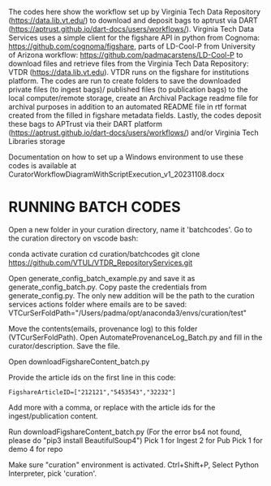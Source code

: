 The codes here show the workflow set up by Virginia Tech Data Repository (https://data.lib.vt.edu/) to download and deposit bags to aptrust via DART (https://aptrust.github.io/dart-docs/users/workflows/). Virginia Tech Data Services uses  a simple client for the figshare API in python from Cognoma: https://github.com/cognoma/figshare, parts of LD-Cool-P from University of Arizona workflow: https://github.com/padmacarstens/LD-Cool-P to download files and retrieve files from the Virginia Tech Data Repository: VTDR (https://data.lib.vt.edu). VTDR runs on the figshare for institutions platform.
The codes are run to create folders to save the downloaded private files (to ingest bags)/ published files (to publication bags) to the local computer/remote storage, create an Archival Package readme file for archival purposes in addition to an automated README file in rtf format created from the filled in figshare metadata fields.
Lastly, the codes deposit these bags to APTrust via their DART platform (https://aptrust.github.io/dart-docs/users/workflows/) and/or Virginia Tech Libraries storage 

Documentation on how to set up a Windows environment to use these codes is available at CuratorWorkflowDiagramWithScriptExecution_v1_20231108.docx

# RUNNING BATCH CODES
  Open a new folder in your curation directory, name it 'batchcodes'. Go to the curation directory on vscode bash:

conda activate curation
cd curation/batchcodes
git clone https://github.com/VTUL/VTDR_RepositoryServices.git

Open generate_config_batch_example.py and save it as generate_config_batch.py. Copy paste the credentials from generate_config.py. The only new addition will be the path to the curation services actions folder where emails are to be saved:
    VTCurSerFoldPath="/Users/padma/opt/anaconda3/envs/curation/test"

Move the contents(emails, provenance log) to this folder (VTCurSerFoldPath). Open AutomateProvenanceLog_Batch.py and fill in the curator/description. Save the file. 
 
Open downloadFigshareContent_batch.py

Provide the article ids on the first line in this code:
```
FigshareArticleID=["212121","5453543","32232"]
```
Add more with a comma, or replace with the article ids for the ingest/publication content. 

Run downloadFigshareContent_batch.py
(For the error bs4 not found, please do "pip3 install BeautifulSoup4")
Pick 1 for Ingest 2 for Pub
Pick 1 for demo 4 for repo

Make sure "curation" environment is activated. Ctrl+Shift+P, Select Python Interpreter, pick 'curation'.